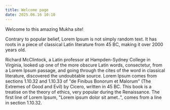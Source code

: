 ```yaml
---
title: Welcome page
date: 2025.06.16 10:10
---
```

Welcome to this amazing Mukha site!

Contrary to popular belief, Lorem Ipsum is not simply random text. 
It has roots in a piece of classical Latin literature from 45 BC, making 
it over 2000 years old. 

Richard McClintock, a Latin professor at Hampden-Sydney College in Virginia, 
looked up one of the more obscure Latin words, consectetur, from a Lorem Ipsum 
passage, and going through the cites of the word in classical literature, 
discovered the undoubtable source. Lorem Ipsum comes from sections 1.10.32 
and 1.10.33 of "de Finibus Bonorum et Malorum" (The Extremes of Good and Evil) 
by Cicero, written in 45 BC. This book is a treatise on the theory of ethics, 
very popular during the Renaissance. The first line of Lorem Ipsum, 
"Lorem ipsum dolor sit amet..", comes from a line in section 1.10.32.
